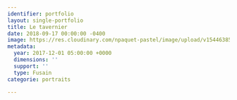 ```yaml
---
identifier: portfolio
layout: single-portfolio
title: Le tavernier
date: 2018-09-17 00:00:00 -0400
image: https://res.cloudinary.com/npaquet-pastel/image/upload/v1544638547/Image-1-17-820x1024.jpg
metadata:
  year: 2017-12-01 05:00:00 +0000
  dimensions: ''
  support: ''
  type: Fusain
categorie: portraits

---
```

